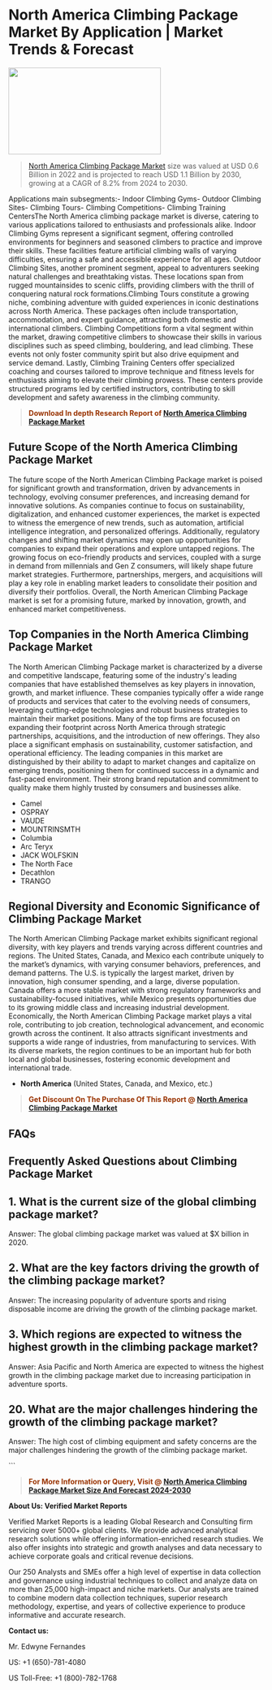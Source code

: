 <p><h1>North America Climbing Package Market By Application | Market Trends & Forecast</h1><p><img class="aligncenter size-medium wp-image-105565" src="https://ffe5etoiles.com/wp-content/uploads/2025/01/MST7-300x171.png" alt="" width="300" height="171" /></p><blockquote><p><a href="https://www.verifiedmarketreports.com/download-sample/?rid=132846&utm_source=Github-NA&utm_medium=378" target="_blank">North America Climbing Package Market</a> size was valued at USD 0.6 Billion in 2022 and is projected to reach USD 1.1 Billion by 2030, growing at a CAGR of 8.2% from 2024 to 2030.</p></blockquote>Applications main subsegments:- Indoor Climbing Gyms- Outdoor Climbing Sites- Climbing Tours- Climbing Competitions- Climbing Training CentersThe North America climbing package market is diverse, catering to various applications tailored to enthusiasts and professionals alike. Indoor Climbing Gyms represent a significant segment, offering controlled environments for beginners and seasoned climbers to practice and improve their skills. These facilities feature artificial climbing walls of varying difficulties, ensuring a safe and accessible experience for all ages. Outdoor Climbing Sites, another prominent segment, appeal to adventurers seeking natural challenges and breathtaking vistas. These locations span from rugged mountainsides to scenic cliffs, providing climbers with the thrill of conquering natural rock formations.Climbing Tours constitute a growing niche, combining adventure with guided experiences in iconic destinations across North America. These packages often include transportation, accommodation, and expert guidance, attracting both domestic and international climbers. Climbing Competitions form a vital segment within the market, drawing competitive climbers to showcase their skills in various disciplines such as speed climbing, bouldering, and lead climbing. These events not only foster community spirit but also drive equipment and service demand. Lastly, Climbing Training Centers offer specialized coaching and courses tailored to improve technique and fitness levels for enthusiasts aiming to elevate their climbing prowess. These centers provide structured programs led by certified instructors, contributing to skill development and safety awareness in the climbing community.</p><blockquote><p><span style="color: #993300;"><strong>Download In depth Research Report of <a href="https://www.verifiedmarketreports.com/download-sample/?rid=132846&utm_source=Github-NA&utm_medium=378">North America Climbing Package Market</a></strong></span></p></blockquote><h2>Future Scope of the North America Climbing Package Market</h2><p>The future scope of the North American Climbing Package market is poised for significant growth and transformation, driven by advancements in technology, evolving consumer preferences, and increasing demand for innovative solutions. As companies continue to focus on sustainability, digitalization, and enhanced customer experiences, the market is expected to witness the emergence of new trends, such as automation, artificial intelligence integration, and personalized offerings. Additionally, regulatory changes and shifting market dynamics may open up opportunities for companies to expand their operations and explore untapped regions. The growing focus on eco-friendly products and services, coupled with a surge in demand from millennials and Gen Z consumers, will likely shape future market strategies. Furthermore, partnerships, mergers, and acquisitions will play a key role in enabling market leaders to consolidate their position and diversify their portfolios. Overall, the North American Climbing Package market is set for a promising future, marked by innovation, growth, and enhanced market competitiveness.</p><h2>Top Companies in the North America Climbing Package Market</h2><p>The North American Climbing Package market is characterized by a diverse and competitive landscape, featuring some of the industry's leading companies that have established themselves as key players in innovation, growth, and market influence. These companies typically offer a wide range of products and services that cater to the evolving needs of consumers, leveraging cutting-edge technologies and robust business strategies to maintain their market positions. Many of the top firms are focused on expanding their footprint across North America through strategic partnerships, acquisitions, and the introduction of new offerings. They also place a significant emphasis on sustainability, customer satisfaction, and operational efficiency. The leading companies in this market are distinguished by their ability to adapt to market changes and capitalize on emerging trends, positioning them for continued success in a dynamic and fast-paced environment. Their strong brand reputation and commitment to quality make them highly trusted by consumers and businesses alike.</p><p><ul><li>Camel </li><li> OSPRAY </li><li> VAUDE </li><li> MOUNTRINSMTH </li><li> Columbia </li><li> Arc Teryx </li><li> JACK WOLFSKIN </li><li> The North Face </li><li> Decathlon </li><li> TRANGO</li></ul></p><h2>Regional Diversity and Economic Significance of Climbing Package Market</h2><p>The North American Climbing Package market exhibits significant regional diversity, with key players and trends varying across different countries and regions. The United States, Canada, and Mexico each contribute uniquely to the market’s dynamics, with varying consumer behaviors, preferences, and demand patterns. The U.S. is typically the largest market, driven by innovation, high consumer spending, and a large, diverse population. Canada offers a more stable market with strong regulatory frameworks and sustainability-focused initiatives, while Mexico presents opportunities due to its growing middle class and increasing industrial development. Economically, the North American Climbing Package market plays a vital role, contributing to job creation, technological advancement, and economic growth across the continent. It also attracts significant investments and supports a wide range of industries, from manufacturing to services. With its diverse markets, the region continues to be an important hub for both local and global businesses, fostering economic development and international trade.</p><ul> <li><strong>North America</strong> (United States, Canada, and Mexico, etc.)</li></ul><blockquote><p><span style="color: #993300;"><strong>Get Discount On The Purchase Of This Report @ <a href="https://www.verifiedmarketreports.com/ask-for-discount/?rid=132846&utm_source=Github-NA&utm_medium=378">North America Climbing Package Market</a></strong></span></p></blockquote><h2>FAQs</h2><p> <h2>Frequently Asked Questions about Climbing Package Market</h1> <h2>1. What is the current size of the global climbing package market?</div><div></h2> <p>Answer: The global climbing package market was valued at $X billion in 2020.</p> <h2>2. What are the key factors driving the growth of the climbing package market?</div><div></h2> <p>Answer: The increasing popularity of adventure sports and rising disposable income are driving the growth of the climbing package market.</p> <h2>3. Which regions are expected to witness the highest growth in the climbing package market?</div><div></h2> <p>Answer: Asia Pacific and North America are expected to witness the highest growth in the climbing package market due to increasing participation in adventure sports.</p> <!-- additional FAQs and answers go here --> <h2>20. What are the major challenges hindering the growth of the climbing package market?</div><div></h2> <p>Answer: The high cost of climbing equipment and safety concerns are the major challenges hindering the growth of the climbing package market.</p></body></html>```</p><blockquote><p><span style="color: #993300;"><strong>For More Information or Query, Visit @ <a href="https://www.verifiedmarketreports.com/product/global-climbing-package-market-report-2019-competitive-landscape-trends-and-opportunities/">North America Climbing Package Market Size And Forecast 2024-2030</a></strong></span></p></blockquote><p><strong>About Us: Verified Market Reports</strong></p><p>Verified Market Reports is a leading Global Research and Consulting firm servicing over 5000+ global clients. We provide advanced analytical research solutions while offering information-enriched research studies. We also offer insights into strategic and growth analyses and data necessary to achieve corporate goals and critical revenue decisions.</p><p>Our 250 Analysts and SMEs offer a high level of expertise in data collection and governance using industrial techniques to collect and analyze data on more than 25,000 high-impact and niche markets. Our analysts are trained to combine modern data collection techniques, superior research methodology, expertise, and years of collective experience to produce informative and accurate research.</p><p><strong>Contact us:</strong></p><p>Mr. Edwyne Fernandes</p><p>US: +1 (650)-781-4080</p><p>US Toll-Free: +1 (800)-782-1768</p>
